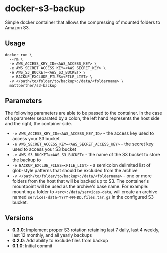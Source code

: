 # docker-s3-backup

Simple docker container that allows the compressing of mounted folders to Amazon S3.

## Usage

```
docker run \
  --rm \
  -e AWS_ACCESS_KEY_ID=<AWS_ACCESS_KEY> \
  -e AWS_SECRET_ACCESS_KEY=<AWS_SECRET_KEY> \
  -e AWS_S3_BUCKET=<AWS_S3_BUCKET> \
  -e BACKUP_EXCLUDE_FILES=<FILE_LIST> \
  -v </path/to/folder/to/backup>:/data/<foldername> \
  mattberther/s3-backup
```

## Parameters
The following parameters are able to be passed to the container. In the case of a parameter separated by a colon, the left hand represents the host side and the right, the container side.

* `-e AWS_ACCESS_KEY_ID=<AWS_ACCESS_KEY_ID>` - the access key used to access your S3 bucket
* `-e AWS_SECRET_ACCESS_KEY=<AWS_SECRET_ACCESS_KEY>` - the secret key used to access your S3 bucket
* `-e AWS_S3_BUCKET=<AWS_S3_BUCKET>` - the name of the S3 bucket to store the backup to
* `-e BACKUP_EXCLUE_FILES=<FILE_LIST>` - a semicolon delimited list of glob-style patterns that should be excluded from the archive
* `-v </path/to/folder/to/backup>:/data/<foldername>` - one or more folders from the host that will be backed up to S3. The container's mountpoint will be used as the archive's base name. For example: mounting a folder to `<src>:/data/services-data`, will create an archive named `services-data-YYYY-MM-DD.files.tar.gz` in the configured S3 bucket.

## Versions
* **0.3.0**: Implement proper S3 rotation retaining last 7 daily, last 4 weekly, last 12 monthly, and all yearly backups
* **0.2.0**: Add ability to exclude files from backup 
* **0.1.0**: Initial commit
